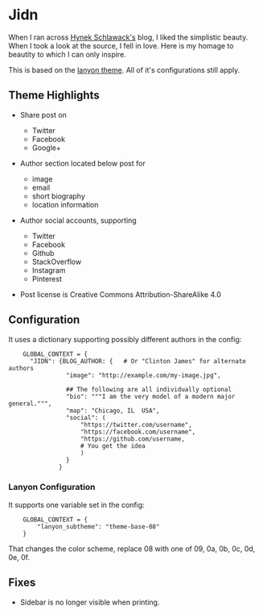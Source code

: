 Jidn
======

When I ran across [Hynek Schlawack's](https://hynek.me) blog, I liked the
simplistic beauty.  When I took a look at the source, I fell in love.
Here is my homage to beautity to which I can only inspire.

This is based on the [lanyon theme](https://themes.getnikola.com/v7/lanyon/).
All of it's configurations still apply.

## Theme Highlights

* Share post on
    + Twitter
    + Facebook
    + Google+
* Author section located below post for
    + image
    + email
    + short biography
    + location information
* Author social accounts, supporting
    + Twitter
    + Facebook
    + Github
    + StackOverflow
    + Instagram
    + Pinterest

* Post license is Creative Commons Attribution-ShareAlike 4.0

## Configuration

It uses a dictionary supporting possibly different authors in the config:

```
    GLOBAL_CONTEXT = {
      "JIDN": {BLOG_AUTHOR: {   # Or "Clinton James" for alternate authors
                "image": "http://example.com/my-image.jpg",

                ## The following are all individually optional
                "bio": """I am the very model of a modern major general.""",
                "map": "Chicago, IL  USA",
                "social": (
                    "https://twitter.com/username",
                    "https://facebook.com/username",
                    "https://github.com/username,
                    # You get the idea
                    )
                }
              }
```

### Lanyon Configuration

It supports one variable set in the config:

```
    GLOBAL_CONTEXT = {
        "lanyon_subtheme": "theme-base-08"
    }
```

That changes the color scheme, replace 08 with one of 09, 0a, 0b, 0c, 0d, 0e, 0f.

## Fixes

+ Sidebar is no longer visible when printing.

